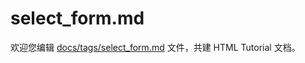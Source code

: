 select_form.md
===

欢迎您编辑 <a target="__blank" href="https://github.com/jaywcjlove/html-tutorial/blob/master/docs/tags/select_form.md">docs/tags/select_form.md</a> 文件，共建 HTML Tutorial 文档。
